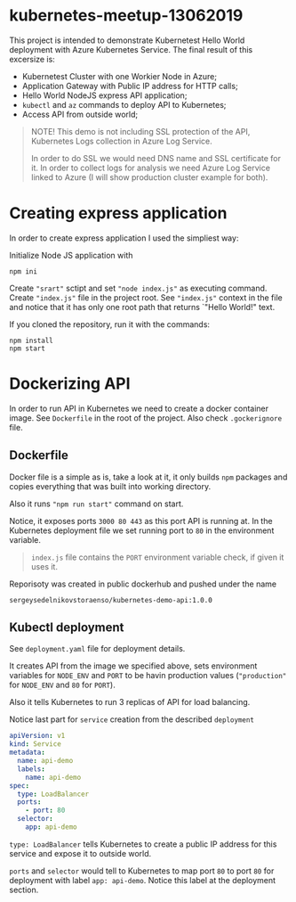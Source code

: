 # kubernetes-meetup-13062019

This project is intended to demonstrate Kubernetest Hello World deployment with Azure Kubernetes Service. The final result of this excersize is:

- Kubernetest Cluster with one Workier Node in Azure;
- Application Gateway with Public IP address for HTTP calls;
- Hello World NodeJS express API application;
- `kubectl` and `az` commands to deploy API to Kubernetes;
- Access API from outside world;

> NOTE! This demo is not including SSL protection of the API, Kubernetes Logs collection in Azure Log Service.
>
> In order to do SSL we would need DNS name and SSL certificate for it. In order to collect logs for analysis we need Azure Log Service linked to Azure (I will show production cluster example for both).

# Creating express application

In order to create express application I used the simpliest way:

Initialize Node JS application with 

```
npm ini
```
Create `"srart"` sctipt and set `"node index.js"` as executing command. Create `"index.js"` file in the project root. See `"index.js"` context in the file and notice that it has only one root path that returns `"Hello World!" text.

If you cloned the repository, run it with the commands:

```
npm install
npm start
```

# Dockerizing API

In order to run API in Kubernetes we need to create a docker container image. See `Dockerfile` in the root of the project. Also check `.gockerignore` file.

## Dockerfile

Docker file is a simple as is, take a look at it, it only builds `npm` packages and copies everything that was built into working directory.

Also it runs `"npm run start"` command on start.

Notice, it exposes ports `3000 80 443` as this port API is running at. In the Kubernetes deployment file we set running port to `80` in the environment variable.

> `index.js` file contains the `PORT` environment variable check, if given it uses it.

Reporisoty was created in public dockerhub and pushed under the name

```
sergeysedelnikovstoraenso/kubernetes-demo-api:1.0.0
```

## Kubectl deployment

See `deployment.yaml` file for deployment details. 

It creates API from the image we specified above, sets environment variables for `NODE_ENV` and `PORT` to be havin production values (`"production"` for `NODE_ENV` and `80` for `PORT`).

Also it tells Kubernetes to run 3 replicas of API for load balancing.

Notice last part for `service` creation from the described `deployment`

```yaml
apiVersion: v1
kind: Service
metadata:
  name: api-demo
  labels:
    name: api-demo
spec:
  type: LoadBalancer
  ports:
    - port: 80
  selector:
    app: api-demo
```

`type: LoadBalancer` tells Kubernetes to create a public IP address for this service and expose it to outside world.

`ports` and `selector` would tell to Kubernetes to map port `80` to port `80` for deployment with label `app: api-demo`. Notice this label at the deployment section.
